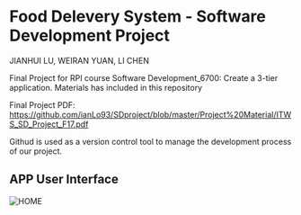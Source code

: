 # Food Delevery System - Software Development Project

JIANHUI LU, WEIRAN YUAN, LI CHEN

Final Project for RPI course Software Development_6700: Create a 3-tier application. Materials has included in this repository

Final Project PDF: https://github.com/ianLo93/SDproject/blob/master/Project%20Material/ITWS_SD_Project_F17.pdf

Githud is used as a version control tool to manage the development process of our project. 

## APP User Interface

![HOME](https://image.ibb.co/iARYFR/We_Chat_Image_20171216003111.png)
